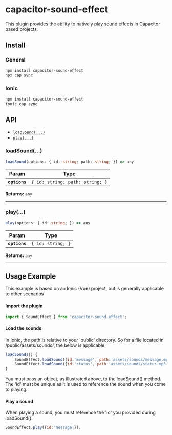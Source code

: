 # capacitor-sound-effect

This plugin provides the ability to natively play sound effects in Capacitor based projects.

## Install

### General
```bash
npm install capacitor-sound-effect
npx cap sync
```

### Ionic
```bash
npm install capacitor-sound-effect
ionic cap sync
```

## API

<docgen-index>

* [`loadSound(...)`](#loadsound)
* [`play(...)`](#play)

</docgen-index>

<docgen-api>
<!--Update the source file JSDoc comments and rerun docgen to update the docs below-->

### loadSound(...)

```typescript
loadSound(options: { id: string; path: string; }) => any
```

| Param         | Type                                       |
| ------------- | ------------------------------------------ |
| **`options`** | <code>{ id: string; path: string; }</code> |

**Returns:** <code>any</code>

--------------------


### play(...)

```typescript
play(options: { id: string; }) => any
```

| Param         | Type                         |
| ------------- | ---------------------------- |
| **`options`** | <code>{ id: string; }</code> |

**Returns:** <code>any</code>

--------------------

</docgen-api>

## Usage Example

This example is based on an Ionic (Vue) project, but is generally applicable to other scenarios

#### Import the plugin

```javascript
import { SoundEffect } from 'capacitor-sound-effect';
```

#### Load the sounds

In Ionic, the path is relative to your 'public' directory. So for a file located in /public/assets/sounds/, the below is applicable:

```javascript
loadSounds() {
    SoundEffect.loadSound({id:'message', path:'assets/sounds/message.mp3'});
    SoundEffect.loadSound({id:'status', path:'assets/sounds/status.mp3'});
}
```

You must pass an object, as illustrated above, to the loadSound() method. The 'id' must be unique as it is used to reference the sound when you come to playing.

#### Play a sound

When playing a sound, you must reference the 'id' you provided during loadSound().

```javascript
SoundEffect.play({id:'message'});
```
